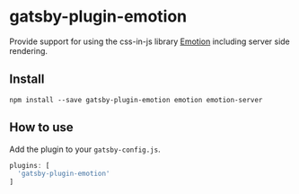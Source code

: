 # gatsby-plugin-emotion
Provide support for using the css-in-js library [Emotion](https://github.com/tkh44/emotion) including server side rendering.

## Install

```
npm install --save gatsby-plugin-emotion emotion emotion-server
```

## How to use
Add the plugin to your `gatsby-config.js`.

```js
plugins: [
  'gatsby-plugin-emotion'
]
```
